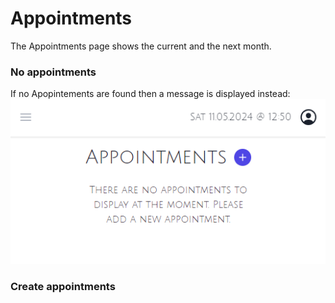 # Appointments

The Appointments page shows the current and the next month.

### No appointments
If no Apopintements are found then a message is displayed instead:
![emptyAppointmentspage.png](../../static/img/manual/emptyAppointmentspage.png)

### Create appointments